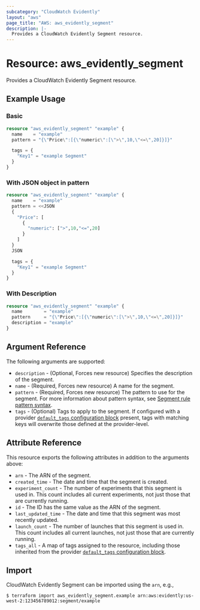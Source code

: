 ```yaml
---
subcategory: "CloudWatch Evidently"
layout: "aws"
page_title: "AWS: aws_evidently_segment"
description: |-
  Provides a CloudWatch Evidently Segment resource.
---
```


# Resource: aws_evidently_segment

Provides a CloudWatch Evidently Segment resource.

## Example Usage

### Basic

```terraform
resource "aws_evidently_segment" "example" {
  name    = "example"
  pattern = "{\"Price\":[{\"numeric\":[\">\",10,\"<=\",20]}]}"

  tags = {
    "Key1" = "example Segment"
  }
}
```

### With JSON object in pattern

```terraform
resource "aws_evidently_segment" "example" {
  name    = "example"
  pattern = <<JSON
  {
    "Price": [
      {
        "numeric": [">",10,"<=",20]
      }
    ]
  }
  JSON

  tags = {
    "Key1" = "example Segment"
  }
}
```

### With Description

```terraform
resource "aws_evidently_segment" "example" {
  name        = "example"
  pattern     = "{\"Price\":[{\"numeric\":[\">\",10,\"<=\",20]}]}"
  description = "example"
}
```

## Argument Reference

The following arguments are supported:

* `description` - (Optional, Forces new resource) Specifies the description of the segment.
* `name` - (Required, Forces new resource) A name for the segment.
* `pattern` - (Required, Forces new resource) The pattern to use for the segment. For more information about pattern syntax, see [Segment rule pattern syntax](https://docs.aws.amazon.com/AmazonCloudWatch/latest/monitoring/CloudWatch-Evidently-segments.html#CloudWatch-Evidently-segments-syntax.html).
* `tags` - (Optional) Tags to apply to the segment. If configured with a provider [`default_tags` configuration block](/docs/providers/aws/index.html#default_tags-configuration-block) present, tags with matching keys will overwrite those defined at the provider-level.

## Attribute Reference

This resource exports the following attributes in addition to the arguments above:

* `arn` - The ARN of the segment.
* `created_time` - The date and time that the segment is created.
* `experiment_count` - The number of experiments that this segment is used in. This count includes all current experiments, not just those that are currently running.
* `id` - The ID has the same value as the ARN of the segment.
* `last_updated_time` - The date and time that this segment was most recently updated.
* `launch_count` - The number of launches that this segment is used in. This count includes all current launches, not just those that are currently running.
* `tags_all` - A map of tags assigned to the resource, including those inherited from the provider [`default_tags` configuration block](/docs/providers/aws/index.html#default_tags-configuration-block).

## Import

CloudWatch Evidently Segment can be imported using the `arn`, e.g.,

```
$ terraform import aws_evidently_segment.example arn:aws:evidently:us-west-2:123456789012:segment/example
```
